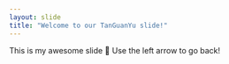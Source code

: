 ```yaml
---
layout: slide
title: "Welcome to our TanGuanYu slide!"
---
```

This is my awesome slide :tada:
Use the left arrow to go back!
